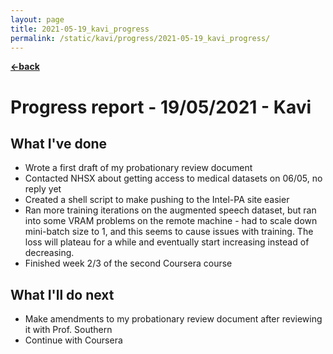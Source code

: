 ```yaml
---
layout: page
title: 2021-05-19_kavi_progress
permalink: /static/kavi/progress/2021-05-19_kavi_progress/
---
```


[**<-back**](/static/kavi/progress)  

# Progress report - 19/05/2021 - Kavi

## What I've done

- Wrote a first draft of my probationary review document
- Contacted NHSX about getting access to medical datasets on 06/05, no reply yet
- Created a shell script to make pushing to the Intel-PA site easier
- Ran more training iterations on the augmented speech dataset, but ran into some VRAM problems on the remote machine - had to scale down mini-batch size to 1, and this seems to cause issues with training. The loss will plateau for a while and eventually start increasing instead of decreasing.
- Finished week 2/3 of the second Coursera course

## What I'll do next

- Make amendments to my probationary review document after reviewing it with Prof. Southern 
- Continue with Coursera